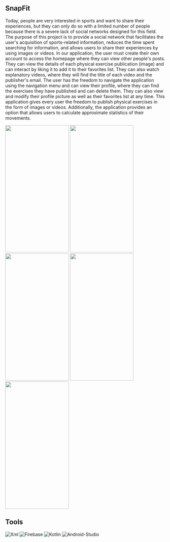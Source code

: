 ## SnapFit
Today, people are very interested in sports and want to share their experiences, but they can only do so with a limited number of people because there is a severe lack of social networks designed for this field. The purpose of this project is to provide a social network that facilitates the user's acquisition of sports-related information, reduces the time spent searching for information, and allows users to share their experiences by using images or videos. In our application, the user must create their own account to access the homepage where they can view other people's posts. They can view the details of each physical exercise publication (image) and can interact by liking it to add it to their favorites list. They can also watch explanatory videos, where they will find the title of each video and the publisher's email. The user has the freedom to navigate the application using the navigation menu and can view their profile, where they can find the exercises they have published and can delete them. They can also view and modify their profile picture as well as their favorites list at any time. This application gives every user the freedom to publish physical exercises in the form of images or videos. Additionally, the application provides an option that allows users to calculate approximate statistics of their movements.

<img src="https://github.com/ChelghoumMohammedWassim/SnapFit/assets/101805975/8b32c2a9-4f0c-456a-adbb-35e36583735d" width="200" height="400" />
<img src="https://github.com/ChelghoumMohammedWassim/SnapFit/assets/101805975/b2aef41e-a880-4625-b83e-0f498d9a84bc" width="200" height="400" />
<img src="https://github.com/ChelghoumMohammedWassim/SnapFit/assets/101805975/44b5774a-ab0e-4637-87b7-7065e34e0de4" width="200" height="400" />
<img src="https://github.com/ChelghoumMohammedWassim/SnapFit/assets/101805975/495db8d6-57e6-4a64-97a3-9b15162f3e1d" width="200" height="400" />
<img src="https://github.com/ChelghoumMohammedWassim/SnapFit/assets/101805975/93e6a6be-85a5-4be3-8adc-b7fa494e95ce" width="200" height="400" />

## Tools
![Xml](https://img.shields.io/badge/Xml-%2302569B.svg?style=for-the-badge&logo=xml&logoColor=white)
![Firebase](https://img.shields.io/badge/firebase-%23039BE5.svg?style=for-the-badge&logo=firebase)
![Kotlin](https://img.shields.io/badge/kotlin-%23000000.svg?style=for-the-badge&logo=kotlin&logoColor=#00C7B7)
![Android-Studio](https://img.shields.io/badge/Android_Studio-3DDC84?style=for-the-badge&logo=android-studio&logoColor=white)
